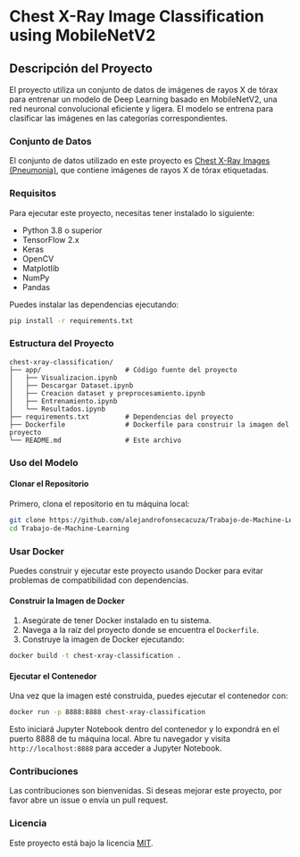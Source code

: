
# Chest X-Ray Image Classification using MobileNetV2


## Descripción del Proyecto

El proyecto utiliza un conjunto de datos de imágenes de rayos X de tórax para entrenar un modelo de Deep Learning basado en MobileNetV2, una red neuronal convolucional eficiente y ligera. El modelo se entrena para clasificar las imágenes en las categorías correspondientes.

### Conjunto de Datos

El conjunto de datos utilizado en este proyecto es [Chest X-Ray Images (Pneumonia)](https://www.kaggle.com/paultimothymooney/chest-xray-pneumonia), que contiene imágenes de rayos X de tórax etiquetadas. 

### Requisitos

Para ejecutar este proyecto, necesitas tener instalado lo siguiente:

- Python 3.8 o superior
- TensorFlow 2.x
- Keras
- OpenCV
- Matplotlib
- NumPy
- Pandas

Puedes instalar las dependencias ejecutando:

```bash
pip install -r requirements.txt
```

### Estructura del Proyecto

```
chest-xray-classification/
├── app/                     # Código fuente del proyecto
│   ├── Visualizacion.ipynb
│   ├── Descargar Dataset.ipynb
│   ├── Creacion dataset y preprocesamiento.ipynb      
│   ├── Entrenamiento.ipynb  
│   └── Resultados.ipynb
├── requirements.txt         # Dependencias del proyecto
├── Dockerfile               # Dockerfile para construir la imagen del proyecto
└── README.md                # Este archivo
```



### Uso del Modelo


#### Clonar el Repositorio

Primero, clona el repositorio en tu máquina local:

```bash
git clone https://github.com/alejandrofonsecacuza/Trabajo-de-Machine-Learning.git
cd Trabajo-de-Machine-Learning
```

### Usar Docker

Puedes construir y ejecutar este proyecto usando Docker para evitar problemas de compatibilidad con dependencias.

#### Construir la Imagen de Docker

1. Asegúrate de tener Docker instalado en tu sistema.
2. Navega a la raíz del proyecto donde se encuentra el `Dockerfile`.
3. Construye la imagen de Docker ejecutando:

```bash
docker build -t chest-xray-classification .
```

#### Ejecutar el Contenedor

Una vez que la imagen esté construida, puedes ejecutar el contenedor con:

```bash
docker run -p 8888:8888 chest-xray-classification
```

Esto iniciará Jupyter Notebook dentro del contenedor y lo expondrá en el puerto 8888 de tu máquina local. Abre tu navegador y visita `http://localhost:8888` para acceder a Jupyter Notebook.


### Contribuciones

Las contribuciones son bienvenidas. Si deseas mejorar este proyecto, por favor abre un issue o envía un pull request.

### Licencia

Este proyecto está bajo la licencia [MIT](LICENSE).

